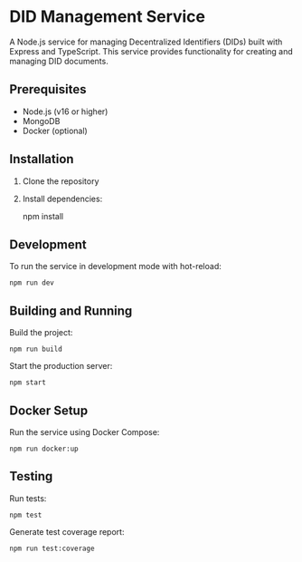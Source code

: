 # DID Management Service

A Node.js service for managing Decentralized Identifiers (DIDs) built with Express and TypeScript. This service provides functionality for creating and managing DID documents.

## Prerequisites

- Node.js (v16 or higher)
- MongoDB
- Docker (optional)

## Installation

1. Clone the repository
2. Install dependencies:

    npm install

## Development
To run the service in development mode with hot-reload:

    npm run dev

## Building and Running

Build the project:

    npm run build

Start the production server:

    npm start

## Docker Setup

Run the service using Docker Compose:

    npm run docker:up

## Testing

Run tests:

    npm test

Generate test coverage report:

    npm run test:coverage